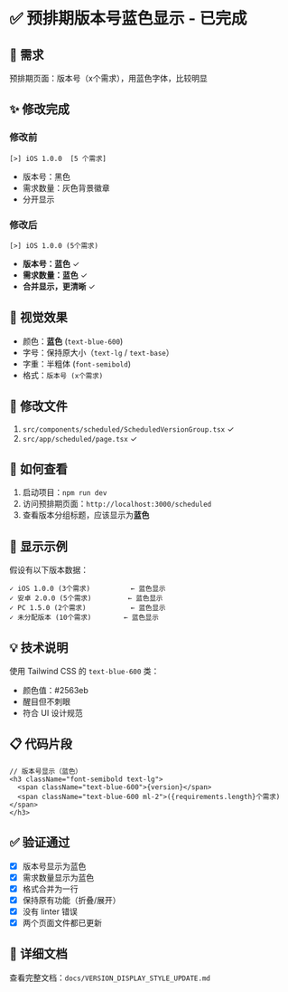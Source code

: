 # ✅ 预排期版本号蓝色显示 - 已完成

## 📝 需求
预排期页面：版本号（x个需求），用蓝色字体，比较明显

## ✨ 修改完成

### 修改前
```
[>] iOS 1.0.0  [5 个需求]
```
- 版本号：黑色
- 需求数量：灰色背景徽章
- 分开显示

### 修改后  
```
[>] iOS 1.0.0 (5个需求)
```
- **版本号：蓝色** ✓
- **需求数量：蓝色** ✓
- **合并显示，更清晰** ✓

## 🎨 视觉效果

- 颜色：**蓝色** (`text-blue-600`)
- 字号：保持原大小（`text-lg` / `text-base`）
- 字重：半粗体 (`font-semibold`)
- 格式：`版本号 (x个需求)`

## 📂 修改文件

1. `src/components/scheduled/ScheduledVersionGroup.tsx` ✓
2. `src/app/scheduled/page.tsx` ✓

## 🚀 如何查看

1. 启动项目：`npm run dev`
2. 访问预排期页面：`http://localhost:3000/scheduled`
3. 查看版本分组标题，应该显示为**蓝色**

## 🎯 显示示例

假设有以下版本数据：

```
✓ iOS 1.0.0 (3个需求)          ← 蓝色显示
✓ 安卓 2.0.0 (5个需求)         ← 蓝色显示
✓ PC 1.5.0 (2个需求)           ← 蓝色显示
✓ 未分配版本 (10个需求)        ← 蓝色显示
```

## 💡 技术说明

使用 Tailwind CSS 的 `text-blue-600` 类：
- 颜色值：#2563eb
- 醒目但不刺眼
- 符合 UI 设计规范

## 📋 代码片段

```tsx
// 版本号显示（蓝色）
<h3 className="font-semibold text-lg">
  <span className="text-blue-600">{version}</span>
  <span className="text-blue-600 ml-2">({requirements.length}个需求)</span>
</h3>
```

## ✅ 验证通过

- [x] 版本号显示为蓝色
- [x] 需求数量显示为蓝色
- [x] 格式合并为一行
- [x] 保持原有功能（折叠/展开）
- [x] 没有 linter 错误
- [x] 两个页面文件都已更新

## 📖 详细文档

查看完整文档：`docs/VERSION_DISPLAY_STYLE_UPDATE.md`

